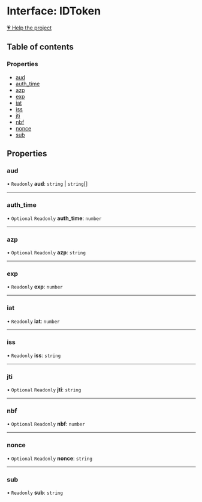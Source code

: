 # Interface: IDToken

[💗 Help the project](https://github.com/sponsors/panva)

## Table of contents

### Properties

- [aud](IDToken.md#aud)
- [auth\_time](IDToken.md#auth_time)
- [azp](IDToken.md#azp)
- [exp](IDToken.md#exp)
- [iat](IDToken.md#iat)
- [iss](IDToken.md#iss)
- [jti](IDToken.md#jti)
- [nbf](IDToken.md#nbf)
- [nonce](IDToken.md#nonce)
- [sub](IDToken.md#sub)

## Properties

### aud

• `Readonly` **aud**: `string` \| `string`[]

___

### auth\_time

• `Optional` `Readonly` **auth\_time**: `number`

___

### azp

• `Optional` `Readonly` **azp**: `string`

___

### exp

• `Readonly` **exp**: `number`

___

### iat

• `Readonly` **iat**: `number`

___

### iss

• `Readonly` **iss**: `string`

___

### jti

• `Optional` `Readonly` **jti**: `string`

___

### nbf

• `Optional` `Readonly` **nbf**: `number`

___

### nonce

• `Optional` `Readonly` **nonce**: `string`

___

### sub

• `Readonly` **sub**: `string`
